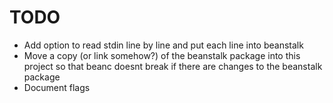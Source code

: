 TODO
====

* Add option to read stdin line by line and put each line into beanstalk
* Move a copy (or link somehow?) of the beanstalk package into this project so that beanc doesnt break if there are changes to the beanstalk package
* Document flags

